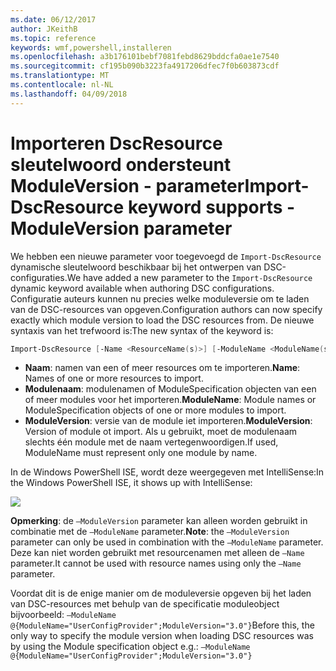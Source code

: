 ```yaml
---
ms.date: 06/12/2017
author: JKeithB
ms.topic: reference
keywords: wmf,powershell,installeren
ms.openlocfilehash: a3b176101bebf7081febd8629bddcfa0ae1e7540
ms.sourcegitcommit: cf195b090b3223fa4917206dfec7f0b603873cdf
ms.translationtype: MT
ms.contentlocale: nl-NL
ms.lasthandoff: 04/09/2018
---
```

# <a name="import-dscresource-keyword-supports--moduleversion-parameter"></a><span data-ttu-id="32bb9-102">Importeren DscResource sleutelwoord ondersteunt ModuleVersion - parameter</span><span class="sxs-lookup"><span data-stu-id="32bb9-102">Import-DscResource keyword supports -ModuleVersion parameter</span></span>

<span data-ttu-id="32bb9-103">We hebben een nieuwe parameter voor toegevoegd de `Import-DscResource` dynamische sleutelwoord beschikbaar bij het ontwerpen van DSC-configuraties.</span><span class="sxs-lookup"><span data-stu-id="32bb9-103">We have added a new parameter to the `Import-DscResource` dynamic keyword available when authoring DSC configurations.</span></span> <span data-ttu-id="32bb9-104">Configuratie auteurs kunnen nu precies welke moduleversie om te laden van de DSC-resources van opgeven.</span><span class="sxs-lookup"><span data-stu-id="32bb9-104">Configuration authors can now specify exactly which module version to load the DSC resources from.</span></span> <span data-ttu-id="32bb9-105">De nieuwe syntaxis van het trefwoord is:</span><span class="sxs-lookup"><span data-stu-id="32bb9-105">The new syntax of the keyword is:</span></span>

```powershell
Import-DscResource [-Name <ResourceName(s)>] [-ModuleName <ModuleName(s)>] [-ModuleVersion <ModuleVersion>]
```

* <span data-ttu-id="32bb9-106">**Naam**: namen van een of meer resources om te importeren.</span><span class="sxs-lookup"><span data-stu-id="32bb9-106">**Name**: Names of one or more resources to import.</span></span>
* <span data-ttu-id="32bb9-107">**Modulenaam**: modulenamen of ModuleSpecification objecten van een of meer modules voor het importeren.</span><span class="sxs-lookup"><span data-stu-id="32bb9-107">**ModuleName**: Module names or ModuleSpecification objects of one or more modules to import.</span></span>
* <span data-ttu-id="32bb9-108">**ModuleVersion**: versie van de module iet importeren.</span><span class="sxs-lookup"><span data-stu-id="32bb9-108">**ModuleVersion**: Version of module ot import.</span></span> <span data-ttu-id="32bb9-109">Als u gebruikt, moet de modulenaam slechts één module met de naam vertegenwoordigen.</span><span class="sxs-lookup"><span data-stu-id="32bb9-109">If used, ModuleName must represent only one module by name.</span></span>

<span data-ttu-id="32bb9-110">In de Windows PowerShell ISE, wordt deze weergegeven met IntelliSense:</span><span class="sxs-lookup"><span data-stu-id="32bb9-110">In the Windows PowerShell ISE, it shows up with IntelliSense:</span></span>

![](../images/Import-DscResource-Modversion.jpg)

<span data-ttu-id="32bb9-111">**Opmerking**: de `–ModuleVersion` parameter kan alleen worden gebruikt in combinatie met de `–ModuleName` parameter.</span><span class="sxs-lookup"><span data-stu-id="32bb9-111">**Note**: the `–ModuleVersion` parameter can only be used in combination with the `–ModuleName` parameter.</span></span> <span data-ttu-id="32bb9-112">Deze kan niet worden gebruikt met resourcenamen met alleen de `–Name` parameter.</span><span class="sxs-lookup"><span data-stu-id="32bb9-112">It cannot be used with resource names using only the `–Name` parameter.</span></span>

<span data-ttu-id="32bb9-113">Voordat dit is de enige manier om de moduleversie opgeven bij het laden van DSC-resources met behulp van de specificatie moduleobject bijvoorbeeld: `–ModuleName @{ModuleName="UserConfigProvider";ModuleVersion="3.0"}`</span><span class="sxs-lookup"><span data-stu-id="32bb9-113">Before this, the only way to specify the module version when loading DSC resources was by using the Module specification object e.g.: `–ModuleName @{ModuleName="UserConfigProvider";ModuleVersion="3.0"}`</span></span>
